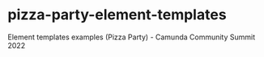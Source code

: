# pizza-party-element-templates
Element templates examples (Pizza Party) - Camunda Community Summit 2022
